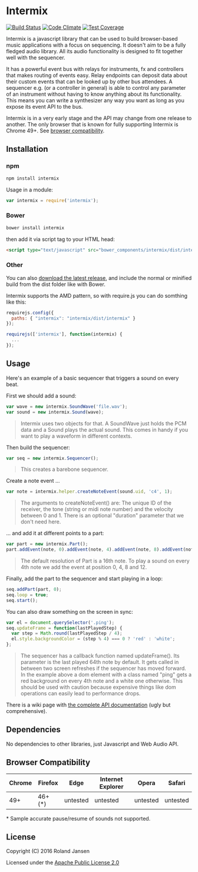 # Intermix

[![Build Status](https://travis-ci.org/RolandJansen/intermix.js.svg?branch=master)](https://travis-ci.org/RolandJansen/intermix.js)
[![Code Climate](https://codeclimate.com/github/RolandJansen/intermix.js/badges/gpa.svg)](https://codeclimate.com/github/RolandJansen/intermix.js)
[![Test Coverage](https://codeclimate.com/github/RolandJansen/intermix.js/badges/coverage.svg)](https://codeclimate.com/github/RolandJansen/intermix.js/coverage)

Intermix is a javascript library that can be used to build browser-based music applications with a focus on sequencing. It doesn't aim to be a fully fledged audio library. All its audio functionality is designed to fit together well with the sequencer.

It has a powerful event bus with relays for instruments, fx and controllers that makes routing of events easy. Relay endpoints can deposit data about their custom events that can be looked up by other bus attendees. A sequencer e.g. (or a controller in general) is able to control any parameter of an instrument without having to know anything about its functionality. This means you can write a synthesizer any way you want as long as you expose its event API to the bus.

Intermix is in a very early stage and the API may change from one release to another. The only browser that is known for fully supporting Intermix is Chrome 49+. See [browser compatibility](#browser-compatibility).

## Installation
### npm

```sh
npm install intermix
```

Usage in a module:

```javascript
var intermix = require('intermix');
```

### Bower

```sh
bower install intermix
```

then add it via script tag to your HTML head:

```html
<script type="text/javascript" src="bower_components/intermix/dist/intermix.js"></script>
```

### Other
You can also [download the latest release](https://github.com/RolandJansen/intermix.js/releases), and include the normal
 or minified build from the dist folder like with Bower.

Intermix supports the AMD pattern, so with require.js you can do somthing like this:

```javascript
requirejs.config({
  paths: { "intermix": "intermix/dist/intermix" }
});

requirejs(['intermix'], function(intermix) {
  ...
});
```

## Usage

Here's an example of a basic sequencer that triggers a sound on every beat.

First we should add a sound:

```javascript
var wave = new intermix.SoundWave('file.wav');
var sound = new intermix.Sound(wave);
```

> Intermix uses two objects for that. A SoundWave just holds the PCM data and a Sound plays the actual sound. This comes in handy if you want to play a waveform in different contexts.

Then build the sequencer:

```javascript
var seq = new intermix.Sequencer();
```

>This creates a barebone sequencer.

Create a note event ...

```javascript
var note = intermix.helper.createNoteEvent(sound.uid, 'c4', 1);
```

> The arguments to createNoteEvent() are: The unique ID of the receiver,
the tone (string or midi note number) and the velocity between 0 and 1.
There is an optional "duration" parameter that we don't need here.

... and add it at different points to a part:

```javascript
var part = new intermix.Part();
part.addEvent(note, 0).addEvent(note, 4).addEvent(note, 8).addEvent(note, 12);
```

> The default resolution of Part is a 16th note. To play a sound on every
4th note we add the event at position 0, 4, 8 and 12.

Finally, add the part to the sequencer and start playing in a loop:

```javascript
seq.addPart(part, 0);
seq.loop = true;
seq.start();
```

You can also draw something on the screen in sync:

```javascript
var el = document.querySelector('.ping');
seq.updateFrame = function(lastPlayedStep) {
  var step = Math.round(lastPlayedStep / 4);
  el.style.backgroundColor = (step % 4) === 0 ? 'red' : 'white';
};
```

> The sequencer has a callback function named updateFrame(). Its parameter is the last played 64th note by default. It gets called in between two screen refreshes if the sequencer has moved forward. In the example above a dom element with a class named "ping" gets a red background on every 4th note and a white one otherwise. This should be used with caution because expensive things like dom operations can easily lead to performance drops.

There is a wiki page with [the complete API documentation](https://github.com/RolandJansen/intermix.js/wiki/API-Documentation) (ugly but comprehensive).

## Dependencies
No dependencies to other libraries, just Javascript and Web Audio API.

## Browser Compatibility
| Chrome | Firefox | Edge     | Internet Explorer | Opera    | Safari   |
|--------|---------|----------|-------------------|----------|----------|
| 49+    | 46+ (*) | untested | untested          | untested | untested |

\* Sample accurate pause/resume of sounds not supported.

## License
Copyright (C) 2016 Roland Jansen

Licensed under the [Apache Public License 2.0](http://www.apache.org/licenses/LICENSE-2.0)
